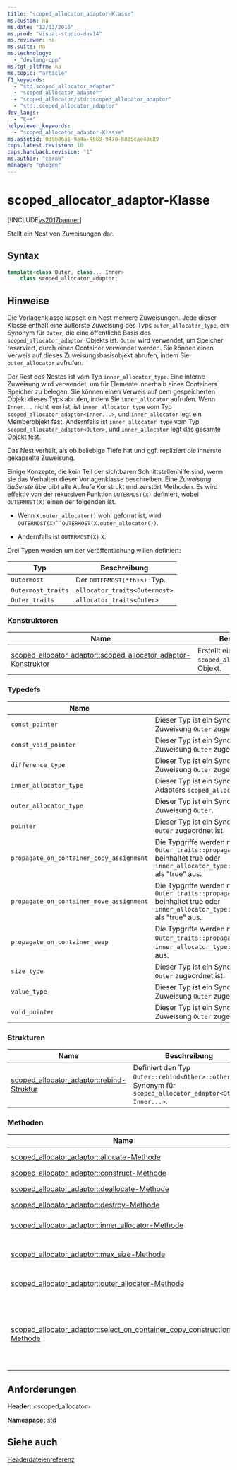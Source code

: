 ```yaml
---
title: "scoped_allocator_adaptor-Klasse"
ms.custom: na
ms.date: "12/03/2016"
ms.prod: "visual-studio-dev14"
ms.reviewer: na
ms.suite: na
ms.technology: 
  - "devlang-cpp"
ms.tgt_pltfrm: na
ms.topic: "article"
f1_keywords: 
  - "std.scoped_allocator_adaptor"
  - "scoped_allocator_adaptor"
  - "scoped_allocator/std::scoped_allocator_adaptor"
  - "std::scoped_allocator_adaptor"
dev_langs: 
  - "C++"
helpviewer_keywords: 
  - "scoped_allocator_adaptor-Klasse"
ms.assetid: 0d9b06a1-9a4a-4669-9470-8805cae48e89
caps.latest.revision: 10
caps.handback.revision: "1"
ms.author: "corob"
manager: "ghogen"
---
```

# scoped_allocator_adaptor-Klasse
[!INCLUDE[vs2017banner](../assembler/inline/includes/vs2017banner.md)]

Stellt ein Nest von Zuweisungen dar.  
  
## Syntax  
  
```cpp  
template<class Outer, class... Inner>  
    class scoped_allocator_adaptor;  
```  
  
## Hinweise  
 Die Vorlagenklasse kapselt ein Nest mehrere Zuweisungen.  Jede dieser Klasse enthält eine äußerste Zuweisung des Typs `outer_allocator_type`, ein Synonym für `Outer`, die eine öffentliche Basis des `scoped_allocator_adaptor`\-Objekts ist.  `Outer` wird verwendet, um Speicher reserviert, durch einen Container verwendet werden.  Sie können einen Verweis auf dieses Zuweisungsbasisobjekt abrufen, indem Sie `outer_allocator` aufrufen.  
  
 Der Rest des Nestes ist vom Typ `inner_allocator_type`.  Eine interne Zuweisung wird verwendet, um für Elemente innerhalb eines Containers Speicher zu belegen.  Sie können einen Verweis auf dem gespeicherten Objekt dieses Typs abrufen, indem Sie `inner_allocator` aufrufen.  Wenn `Inner...` nicht leer ist, ist `inner_allocator_type` vom Typ `scoped_allocator_adaptor<Inner...>`, und `inner_allocator` legt ein Memberobjekt fest.  Andernfalls ist `inner_allocator_type` vom Typ `scoped_allocator_adaptor<Outer>`, und `inner_allocator` legt das gesamte Objekt fest.  
  
 Das Nest verhält, als ob beliebige Tiefe hat und ggf. repliziert die innerste gekapselte Zuweisung.  
  
 Einige Konzepte, die kein Teil der sichtbaren Schnittstellenhilfe sind, wenn sie das Verhalten dieser Vorlagenklasse beschreiben.  Eine *Zuweisung äußerste* übergibt alle Aufrufe Konstrukt und zerstört Methoden.  Es wird effektiv von der rekursiven Funktion `OUTERMOST(X)` definiert, wobei `OUTERMOST(X)` einen der folgenden ist.  
  
-   Wenn `X.outer_allocator()` wohl geformt ist, wird `OUTERMOST(X)``OUTERMOST(X.outer_allocator())`.  
  
-   Andernfalls ist `OUTERMOST(X)` `X`.  
  
 Drei Typen werden um der Veröffentlichung willen definiert:  
  
|Typ|**Beschreibung**|  
|---------|----------------------|  
|`Outermost`|Der `OUTERMOST(*this)`\-Typ.|  
|`Outermost_traits`|`allocator_traits<Outermost>`|  
|`Outer_traits`|`allocator_traits<Outer>`|  
  
### Konstruktoren  
  
|Name|**Beschreibung**|  
|----------|----------------------|  
|[scoped\_allocator\_adaptor::scoped\_allocator\_adaptor\-Konstruktor](../Topic/scoped_allocator_adaptor::scoped_allocator_adaptor%20Constructor.md)|Erstellt ein `scoped_allocator_adaptor`\-Objekt.|  
  
### Typedefs  
  
|Name|**Beschreibung**|  
|----------|----------------------|  
|`const_pointer`|Dieser Typ ist ein Synonym für `const_pointer`, das mit der Zuweisung `Outer` zugeordnet ist.|  
|`const_void_pointer`|Dieser Typ ist ein Synonym für `const_void_pointer`, das mit der Zuweisung `Outer` zugeordnet ist.|  
|`difference_type`|Dieser Typ ist ein Synonym für `difference_type`, das mit der Zuweisung `Outer` zugeordnet ist.|  
|`inner_allocator_type`|Dieser Typ ist ein Synonym für den Typ des geschachtelten Adapters `scoped_allocator_adaptor<Inner...>`.|  
|`outer_allocator_type`|Dieser Typ ist ein Synonym für den Typ der Basisklasse Zuweisung `Outer`.|  
|`pointer`|Dieser Typ ist ein Synonym für `pointer`, das mit der Zuweisung `Outer` zugeordnet ist.|  
|`propagate_on_container_copy_assignment`|Die Typgriffe werden nur wenn `Outer_traits::propagate_on_container_copy_assignment` beinhaltet true oder `inner_allocator_type::propagate_on_container_copy_assignment` als "true" aus.|  
|`propagate_on_container_move_assignment`|Die Typgriffe werden nur wenn `Outer_traits::propagate_on_container_move_assignment` beinhaltet true oder `inner_allocator_type::propagate_on_container_move_assignment` als "true" aus.|  
|`propagate_on_container_swap`|Die Typgriffe werden nur wenn `Outer_traits::propagate_on_container_swap` beinhaltet true oder `inner_allocator_type::propagate_on_container_swap` als "true" aus.|  
|`size_type`|Dieser Typ ist ein Synonym für `size_type`, das mit der Zuweisung `Outer` zugeordnet ist.|  
|`value_type`|Dieser Typ ist ein Synonym für `value_type`, das mit der Zuweisung `Outer` zugeordnet ist.|  
|`void_pointer`|Dieser Typ ist ein Synonym für `void_pointer`, das mit der Zuweisung `Outer` zugeordnet ist.|  
  
### Strukturen  
  
|Name|**Beschreibung**|  
|----------|----------------------|  
|[scoped\_allocator\_adaptor::rebind\-Struktur](../Topic/scoped_allocator_adaptor::rebind%20Struct.md)|Definiert den Typ `Outer::rebind<Other>::other` als Synonym für `scoped_allocator_adaptor<Other, Inner...>`.|  
  
### Methoden  
  
|Name|**Beschreibung**|  
|----------|----------------------|  
|[scoped\_allocator\_adaptor::allocate\-Methode](../Topic/scoped_allocator_adaptor::allocate%20Method.md)|Belegt mithilfe der Zuweisung `Outer` Speicher.|  
|[scoped\_allocator\_adaptor::construct\-Methode](../Topic/scoped_allocator_adaptor::construct%20Method.md)|Erstellt ein Objekt.|  
|[scoped\_allocator\_adaptor::deallocate\-Methode](../Topic/scoped_allocator_adaptor::deallocate%20Method.md)|Gibt Objekte mithilfe der äußeren Zuweisung frei.|  
|[scoped\_allocator\_adaptor::destroy\-Methode](../Topic/scoped_allocator_adaptor::destroy%20Method.md)|Zerstört ein gegebenes Objekt.|  
|[scoped\_allocator\_adaptor::inner\_allocator\-Methode](../Topic/scoped_allocator_adaptor::inner_allocator%20Method.md)|Ruft einen Verweis auf dem gespeicherten Objekt des Typs `inner_allocator_type` ab.|  
|[scoped\_allocator\_adaptor::max\_size\-Methode](../Topic/scoped_allocator_adaptor::max_size%20Method.md)|Bestimmt die maximale Anzahl von Objekten, die von der äußeren Zuweisung zugeordnet werden können.|  
|[scoped\_allocator\_adaptor::outer\_allocator\-Methode](../Topic/scoped_allocator_adaptor::outer_allocator%20Method.md)|Ruft einen Verweis auf dem gespeicherten Objekt des Typs `outer_allocator_type` ab.|  
|[scoped\_allocator\_adaptor::select\_on\_container\_copy\_construction\-Methode](../Topic/scoped_allocator_adaptor::select_on_container_copy_construction%20Method.md)|Erstellt ein neues `scoped_allocator_adaptor`\-Objekt mit jedem gespeicherten Zuweisungsobjekt, das durch Aufrufen von `select_on_container_copy_construction` für jede äquivalente Zuweisung neu initialisiert wird.|  
  
## Anforderungen  
 **Header:** \<scoped\_allocator\>  
  
 **Namespace:** std  
  
## Siehe auch  
 [Headerdateienreferenz](../standard-library/cpp-standard-library-header-files.md)